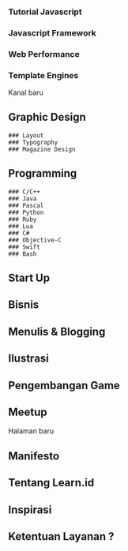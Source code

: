 ### Tutorial Javascript
### Javascript Framework
### Web Performance
### Template Engines

Kanal baru
## Graphic Design
	### Layout
	### Typography
	### Magazine Design
## Programming
	### C/C++
	### Java
	### Pascal
	### Python
	### Ruby
	### Lua
	### C#
	### Objective-C
	### Swift
	### Bash
## Start Up
## Bisnis
## Menulis & Blogging
## Ilustrasi
## Pengembangan Game
## Meetup

Halaman baru
## Manifesto
## Tentang Learn.id
## Inspirasi
## Ketentuan Layanan ?